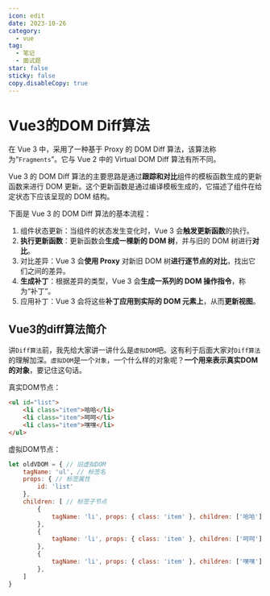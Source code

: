 ```yaml
---
icon: edit
date: 2023-10-26
category:
  - vue
tag:
  - 笔记
  - 面试题
star: false
sticky: false
copy.disableCopy: true
---
```


# Vue3的DOM Diff算法

在 Vue 3 中，采用了一种基于 Proxy 的 DOM Diff 算法，该算法称为“`Fragments`”。它与 Vue 2 中的 Virtual DOM Diff 算法有所不同。

Vue 3 的 DOM Diff 算法的主要思路是通过**跟踪和对比**组件的模板函数生成的更新函数来进行 DOM 更新。这个更新函数是通过编译模板生成的，它描述了组件在给定状态下应该呈现的 DOM 结构。

下面是 Vue 3 的 DOM Diff 算法的基本流程：

1. 组件状态更新：当组件的状态发生变化时，Vue 3 会**触发更新函数**的执行。
2. **执行更新函数**：更新函数会**生成一棵新的 DOM 树**，并与旧的 DOM 树进行**对比**。
3. 对比差异：Vue 3 会**使用 Proxy** 对新旧 DOM 树**进行逐节点的对比**，找出它们之间的差异。
4. **生成补丁**：根据差异的类型，Vue 3 会**生成一系列的 DOM 操作指令**，称为“补丁”。
5. 应用补丁：Vue 3 会将这些**补丁应用到实际的 DOM 元素上**，从而**更新视图**。

<!-- more -->

## Vue3的diff算法简介

讲`Diff算法`前，我先给大家讲一讲什么是`虚拟DOM`吧。这有利于后面大家对`Diff算法`的理解加深。`虚拟DOM`是一个`对象`，一个什么样的对象呢？**一个用来表示真实DOM的对象**，要记住这句话。

真实DOM节点：

```html
<ul id="list">
    <li class="item">哈哈</li>
    <li class="item">呵呵</li>
    <li class="item">嘿嘿</li>
</ul>
```

虚拟DOM节点：

```js
let oldVDOM = { // 旧虚拟DOM
    tagName: 'ul', // 标签名
    props: { // 标签属性
        id: 'list'
    },
    children: [ // 标签子节点
        {
            tagName: 'li', props: { class: 'item' }, children: ['哈哈']
        },
        {
            tagName: 'li', props: { class: 'item' }, children: ['呵呵']
        },
        {
            tagName: 'li', props: { class: 'item' }, children: ['嘿嘿']
        },
    ]
}
```





